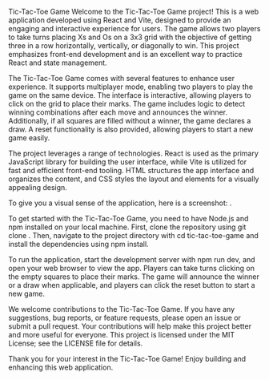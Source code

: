 Tic-Tac-Toe Game
Welcome to the Tic-Tac-Toe Game project! This is a web application developed using React and Vite, designed to provide an engaging and interactive experience for users. The game allows two players to take turns placing Xs and Os on a 3x3 grid with the objective of getting three in a row horizontally, vertically, or diagonally to win. This project emphasizes front-end development and is an excellent way to practice React and state management.

The Tic-Tac-Toe Game comes with several features to enhance user experience. It supports multiplayer mode, enabling two players to play the game on the same device. The interface is interactive, allowing players to click on the grid to place their marks. The game includes logic to detect winning combinations after each move and announces the winner. Additionally, if all squares are filled without a winner, the game declares a draw. A reset functionality is also provided, allowing players to start a new game easily.

The project leverages a range of technologies. React is used as the primary JavaScript library for building the user interface, while Vite is utilized for fast and efficient front-end tooling. HTML structures the app interface and organizes the content, and CSS styles the layout and elements for a visually appealing design.

To give you a visual sense of the application, here is a screenshot: .

To get started with the Tic-Tac-Toe Game, you need to have Node.js and npm installed on your local machine. First, clone the repository using git clone . Then, navigate to the project directory with cd tic-tac-toe-game and install the dependencies using npm install.

To run the application, start the development server with npm run dev, and open your web browser  to view the app. Players can take turns clicking on the empty squares to place their marks. The game will announce the winner or a draw when applicable, and players can click the reset button to start a new game.

We welcome contributions to the Tic-Tac-Toe Game. If you have any suggestions, bug reports, or feature requests, please open an issue or submit a pull request. Your contributions will help make this project better and more useful for everyone. This project is licensed under the MIT License; see the LICENSE file for details.


Thank you for your interest in the Tic-Tac-Toe Game! Enjoy building and enhancing this web application.
